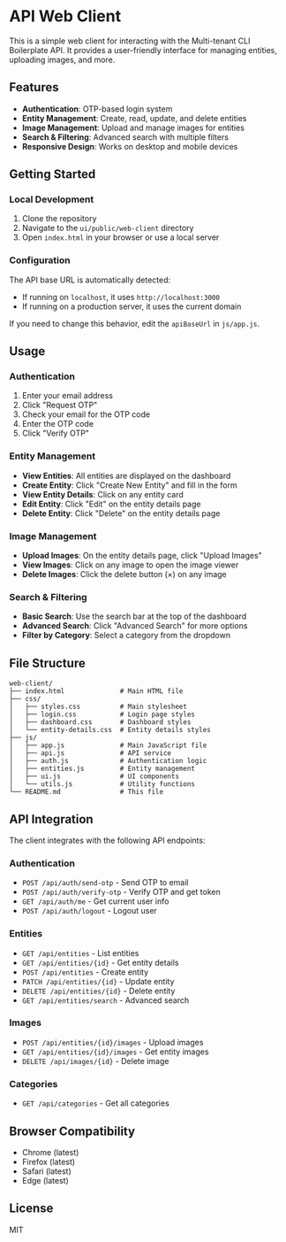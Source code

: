 # API Web Client

This is a simple web client for interacting with the Multi-tenant CLI Boilerplate API. It provides a user-friendly interface for managing entities, uploading images, and more.

## Features

- **Authentication**: OTP-based login system
- **Entity Management**: Create, read, update, and delete entities
- **Image Management**: Upload and manage images for entities
- **Search & Filtering**: Advanced search with multiple filters
- **Responsive Design**: Works on desktop and mobile devices

## Getting Started

### Local Development

1. Clone the repository
2. Navigate to the `ui/public/web-client` directory
3. Open `index.html` in your browser or use a local server

### Configuration

The API base URL is automatically detected:
- If running on `localhost`, it uses `http://localhost:3000`
- If running on a production server, it uses the current domain

If you need to change this behavior, edit the `apiBaseUrl` in `js/app.js`.

## Usage

### Authentication

1. Enter your email address
2. Click "Request OTP"
3. Check your email for the OTP code
4. Enter the OTP code
5. Click "Verify OTP"

### Entity Management

- **View Entities**: All entities are displayed on the dashboard
- **Create Entity**: Click "Create New Entity" and fill in the form
- **View Entity Details**: Click on any entity card
- **Edit Entity**: Click "Edit" on the entity details page
- **Delete Entity**: Click "Delete" on the entity details page

### Image Management

- **Upload Images**: On the entity details page, click "Upload Images"
- **View Images**: Click on any image to open the image viewer
- **Delete Images**: Click the delete button (×) on any image

### Search & Filtering

- **Basic Search**: Use the search bar at the top of the dashboard
- **Advanced Search**: Click "Advanced Search" for more options
- **Filter by Category**: Select a category from the dropdown

## File Structure

```
web-client/
├── index.html              # Main HTML file
├── css/
│   ├── styles.css          # Main stylesheet
│   ├── login.css           # Login page styles
│   ├── dashboard.css       # Dashboard styles
│   └── entity-details.css  # Entity details styles
├── js/
│   ├── app.js              # Main JavaScript file
│   ├── api.js              # API service
│   ├── auth.js             # Authentication logic
│   ├── entities.js         # Entity management
│   ├── ui.js               # UI components
│   └── utils.js            # Utility functions
└── README.md               # This file
```

## API Integration

The client integrates with the following API endpoints:

### Authentication
- `POST /api/auth/send-otp` - Send OTP to email
- `POST /api/auth/verify-otp` - Verify OTP and get token
- `GET /api/auth/me` - Get current user info
- `POST /api/auth/logout` - Logout user

### Entities
- `GET /api/entities` - List entities
- `GET /api/entities/{id}` - Get entity details
- `POST /api/entities` - Create entity
- `PATCH /api/entities/{id}` - Update entity
- `DELETE /api/entities/{id}` - Delete entity
- `GET /api/entities/search` - Advanced search

### Images
- `POST /api/entities/{id}/images` - Upload images
- `GET /api/entities/{id}/images` - Get entity images
- `DELETE /api/images/{id}` - Delete image

### Categories
- `GET /api/categories` - Get all categories

## Browser Compatibility

- Chrome (latest)
- Firefox (latest)
- Safari (latest)
- Edge (latest)

## License

MIT